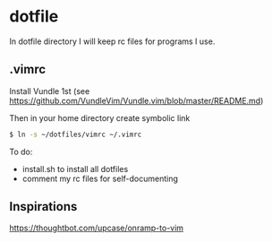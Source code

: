# dotfile
In dotfile directory I will keep rc files for programs I use.


.vimrc
------
Install Vundle 1st (see https://github.com/VundleVim/Vundle.vim/blob/master/README.md)

Then in your home directory create symbolic link

````bash
$ ln -s ~/dotfiles/vimrc ~/.vimrc
````

To do:
- install.sh to install all dotfiles
- comment my rc files for self-documenting


Inspirations
------------
https://thoughtbot.com/upcase/onramp-to-vim
